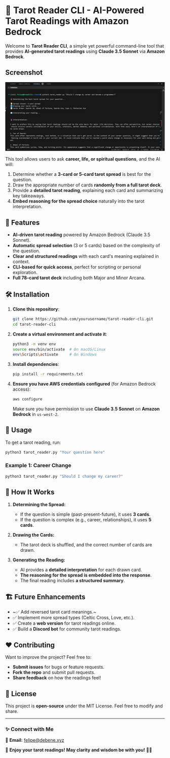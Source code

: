 # 🔮 Tarot Reader CLI - AI-Powered Tarot Readings with Amazon Bedrock

Welcome to **Tarot Reader CLI**, a simple yet powerful command-line tool that provides **AI-generated tarot readings** using **Claude 3.5 Sonnet** via **Amazon Bedrock**. 

## Screenshot
![Screenshot](ss1.png)

This tool allows users to ask **career, life, or spiritual questions**, and the AI will:
1. Determine whether a **3-card or 5-card tarot spread** is best for the question.
2. Draw the appropriate number of cards **randomly from a full tarot deck**.
3. Provide a **detailed tarot reading**, explaining each card and summarizing key takeaways.
4. **Embed reasoning for the spread choice** naturally into the tarot interpretation.

## 🚀 Features
- **AI-driven tarot reading** powered by Amazon Bedrock (Claude 3.5 Sonnet).
- **Automatic spread selection** (3 or 5 cards) based on the complexity of the question.
- **Clear and structured readings** with each card's meaning explained in context.
- **CLI-based for quick access**, perfect for scripting or personal exploration.
- **Full 78-card tarot deck** including both Major and Minor Arcana.

## 🛠️ Installation

1. **Clone this repository**:
   ```sh
   git clone https://github.com/yourusername/tarot-reader-cli.git
   cd tarot-reader-cli
   ```

2. **Create a virtual environment and activate it**:
   ```sh
   python3 -m venv env
   source env/bin/activate  # On macOS/Linux
   env\Scripts\activate     # On Windows
   ```

3. **Install dependencies**:
   ```sh
   pip install -r requirements.txt
   ```

4. **Ensure you have AWS credentials configured** (for Amazon Bedrock access):
   ```sh
   aws configure
   ```
   Make sure you have permission to use **Claude 3.5 Sonnet** on **Amazon Bedrock** in `us-west-2`.

## 🎯 Usage

To get a tarot reading, run:

```sh
python3 tarot_reader.py "Your question here"
```

### **Example 1: Career Change**
```sh
python3 tarot_reader.py "Should I change my career?"
```

## 🎴 How It Works
1. **Determining the Spread:**  
   - If the question is simple (past-present-future), it uses **3 cards**.  
   - If the question is complex (e.g., career, relationships), it uses **5 cards**.

2. **Drawing the Cards:**  
   - The tarot deck is shuffled, and the correct number of cards are drawn.

3. **Generating the Reading:**  
   - AI provides a **detailed interpretation** for each drawn card.
   - **The reasoning for the spread is embedded into the response**.
   - The final reading includes **a structured summary**.

## 🏗️ Future Enhancements
- ~✅ Add reversed tarot card meanings.~
- ✅ Implement more spread types (Celtic Cross, Love, etc.).
- ✅ Create a **web version** for tarot readings online.
- ✅ Build a **Discord bot** for community tarot readings.

## ❤️ Contributing
Want to improve the project? Feel free to:
- **Submit issues** for bugs or feature requests.
- **Fork the repo** and submit pull requests.
- **Share feedback** on how the readings feel!

## 📜 License
This project is **open-source** under the MIT License. Feel free to modify and share.

---

### ✨ **Connect with Me**
📧 **Email:** felipe@debene.xyz
 

🚀 **Enjoy your tarot readings! May clarity and wisdom be with you!** 🔮✨
